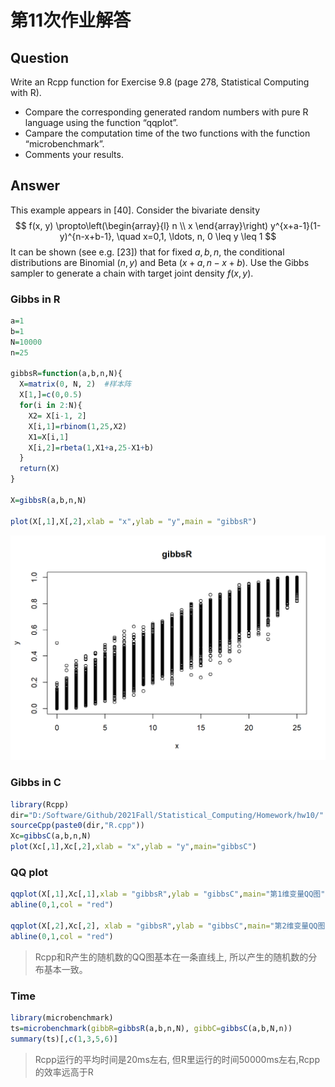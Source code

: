 

# 第11次作业解答

## Question


Write an Rcpp function for Exercise 9.8 (page 278, Statistical Computing with R).

+ Compare the corresponding generated random numbers with pure R language using the function “qqplot”.
+ Campare the computation time of the two functions with the function “microbenchmark”.
+ Comments your results.


## Answer

This example appears in $[40]$. Consider the bivariate density
$$
f(x, y) \propto\left(\begin{array}{l}
n \\
x
\end{array}\right) y^{x+a-1}(1-y)^{n-x+b-1}, \quad x=0,1, \ldots, n, 0 \leq y \leq 1
$$
It can be shown (see e.g. [23]) that for fixed $a, b, n$, the conditional distributions are Binomial $(n, y)$ and Beta $(x+a, n-x+b)$. Use the Gibbs sampler to generate a chain with target joint density $f(x, y)$.


###  Gibbs in R


```r
a=1
b=1
N=10000
n=25

gibbsR=function(a,b,n,N){
  X=matrix(0, N, 2)  #样本阵
  X[1,]=c(0,0.5)
  for(i in 2:N){
    X2= X[i-1, 2]
    X[i,1]=rbinom(1,25,X2)
    X1=X[i,1]
    X[i,2]=rbeta(1,X1+a,25-X1+b)
  }
  return(X)
}

X=gibbsR(a,b,n,N)

plot(X[,1],X[,2],xlab = "x",ylab = "y",main = "gibbsR")
```

<img src="11_files/figure-html/unnamed-chunk-1-1.png" width="672" />

###  Gibbs in C


```r
library(Rcpp)
dir="D:/Software/Github/2021Fall/Statistical_Computing/Homework/hw10/"
sourceCpp(paste0(dir,"R.cpp"))
Xc=gibbsC(a,b,n,N)
plot(Xc[,1],Xc[,2],xlab = "x",ylab = "y",main="gibbsC")
```

### QQ plot


```r
qqplot(X[,1],Xc[,1],xlab = "gibbsR",ylab = "gibbsC",main="第1维变量QQ图")
abline(0,1,col = "red")

qqplot(X[,2],Xc[,2], xlab = "gibbsR",ylab = "gibbsC",main="第2维变量QQ图")
abline(0,1,col = "red")
```


> Rcpp和R产生的随机数的QQ图基本在一条直线上, 所以产生的随机数的分布基本一致。


### Time


```r
library(microbenchmark)
ts=microbenchmark(gibbR=gibbsR(a,b,n,N), gibbC=gibbsC(a,b,N,n))
summary(ts)[,c(1,3,5,6)]
```


> Rcpp运行的平均时间是20ms左右, 但R里运行的时间50000ms左右,Rcpp的效率远高于R


